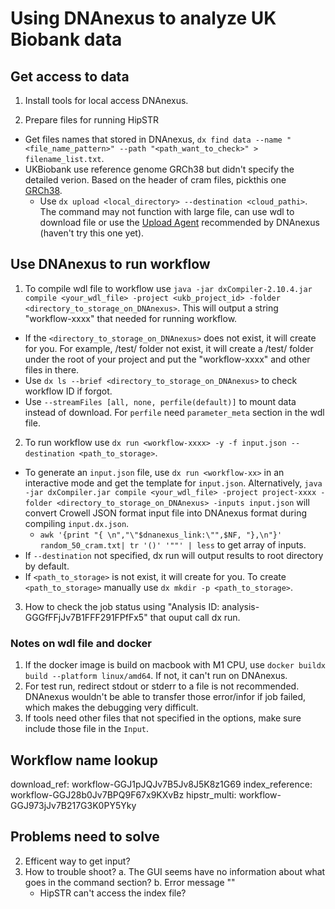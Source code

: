 # Using DNAnexus to analyze UK Biobank data

## Get access to data

1. Install tools for local access DNAnexus.

2. Prepare files for running HipSTR
* Get files names that stored in DNAnexus, `dx find data --name "<file_name_pattern>" --path "<path_want_to_check>" > filename_list.txt`.
* UKBiobank use reference genome GRCh38 but didn't specify the detailed verion. Based on the header of cram files, pickthis one [GRCh38](ftp://ftp.1000genomes.ebi.ac.uk/vol1/ftp/technical/reference/GRCh38_reference_genome/GRCh38_full_analysis_set_plus_decoy_hla.fa).
  * Use `dx upload <local_directory> --destination <cloud_pathi>`.\
    The command may not function with large file, can use wdl to download file or use the [Upload Agent](https://documentation.dnanexus.com/user/objects/uploading-and-downloading-files/batch/upload-agent#uploading-a-single-file) recommended by DNAnexus (haven't try this one yet).
    
## Use DNAnexus to run workflow 
1. To compile wdl file to workflow use `java -jar dxCompiler-2.10.4.jar compile <your_wdl_file> -project <ukb_project_id> -folder <directory_to_storage_on_DNAnexus>`. This will output a string "workflow-xxxx" that needed for running workflow. 
* If the `<directory_to_storage_on_DNAnexus>` does not exist, it will create for you. For example, /test/ folder not exist, it will create a /test/ folder under the root of your project and put the "workflow-xxxx" and other files in there.
* Use `dx ls --brief <directory_to_storage_on_DNAnexus>` to check workflow ID if forgot.
* Use `--streamFiles [all, none, perfile(default)]` to mount data instead of download. For `perfile` need `parameter_meta` section in the wdl file.
2. To run workflow use `dx run <workflow-xxxx> -y -f input.json --destination <path_to_storage>`.
* To generate an `input.json` file, use `dx run <workflow-xx>` in an interactive mode and get the template for `input.json`. Alternatively, `java -jar dxCompiler.jar compile <your_wdl_file> -project project-xxxx -folder <directory_to_storage_on_DNAnexus> -inputs input.json` will convert Crowell JSON format input file into DNAnexus format during compiling `input.dx.json`.
  * `awk '{print "{ \n","\"$dnanexus_link:\"",$NF, "},\n"}' random_50_cram.txt| tr '()' '""' | less` to get array of inputs.
* If `--destination` not specified, dx run will output results to root directory by default.
* If `<path_to_storage>` is not exist, it will create for you. To create `<path_to_storage>` manually use `dx mkdir -p <path_to_storage>`.
3. How to check the job status using "Analysis ID: analysis-GGGfFFjJv7B1FFF291FPfFx5" that ouput call dx run.
### Notes on wdl file and docker
1. If the docker image is build on macbook with M1 CPU, use `docker buildx build --platform linux/amd64`. If not, it can't run on DNAnexus.
2. For test run, redirect stdout or stderr to a file is not recommended. DNAnexus wouldn't be able to transfer those error/infor if job failed, which makes the debugging very difficult. 
3. If tools need other files that not specified in the options, make sure include those file in the `Input`.

## Workflow name lookup
download_ref: workflow-GGJ1pJQJv7B5Jv8J5K8z1G69
index_reference: workflow-GGJ28b0Jv7BPQ9F67x9KXvBz
hipstr_multi: workflow-GGJ973jJv7B217G3K0PY5Yky 


## Problems need to solve

2. Efficent way to get input?
3. How to trouble shoot?
  a. The GUI seems have no information about what goes in the command section?
  b. Error message ""
    - HipSTR can't access the index file?
